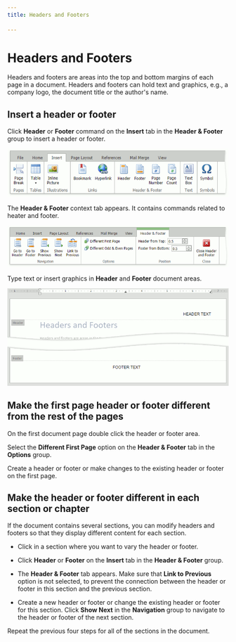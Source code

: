 ```yaml
---
title: Headers and Footers

---
```

# Headers and Footers

Headers and footers are areas into the top and bottom margins of each page in a document. Headers and footers can hold text and graphics, e.g., a company logo, the document title or the author's name.  


## Insert a header or footer

 Click **Header** or **Footer** command on the **Insert** tab in the **Header & Footer** group to insert a header or footer. 

![EUD_ASPxRichEdit_InsertTab](../../../images/img117729.png)

 The **Header & Footer** context tab appears. It contains commands related to heater and footer. 

![RichTextEditor-Headers-and-Footers-Tab!!!](../../../images/rich-text-editor-header-and-footer-tab.png)
 
Type text or insert graphics in **Header** and **Footer** document areas.

![RichTextEditor-Headers-and-Footers-Page!!!](../../../images/rich-text-editor-header-and-footer-page.png)

## Make the first page header or footer different from the rest of the pages
 
On the first document page double click the header or footer area.

Select the **Different First Page** option on the **Header & Footer** tab in the **Options** group.

Create a header or footer or make changes to the existing header or footer on the first page.

## Make the header or footer different in each section or chapter
 
If the document contains several sections, you can modify headers and footers so that they display different content for each section. 

* Click in a section where you want to vary the header or footer.

* Click **Header** or **Footer** on the **Insert** tab in the **Header & Footer** group. 

* The **Header & Footer** tab appears. Make sure that **Link to Previous** option is not selected, to prevent the connection between the header or footer in this section and the previous section.

* Create a new header or footer or change the existing header or footer for this section. Click **Show Next** in the **Navigation** group to navigate to the header or footer of the next section.

Repeat the previous four steps for all of the sections in the document.


